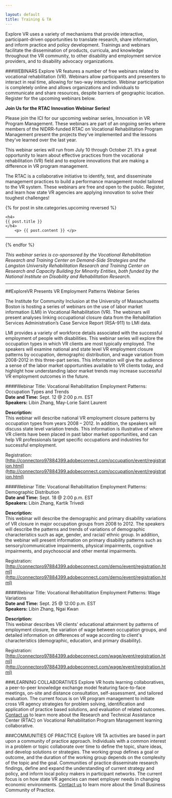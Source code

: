 ```yaml
---

layout: default
title: Training & TA
---
```


Explore VR uses a variety of mechanisms that provide interactive, participant-driven opportunities to translate research, share information, and inform practice and policy development.  Trainings and webinars facilitate the dissemination of products, curricula, and knowledge throughout the VR community, to other disability and employment service providers, and to disability advocacy organizations.

###WEBINARS
Explore VR features a number of free webinars related to vocational rehabilitation (VR). Webinars allow participants and presenters to interact in real time, allowing for two-way interaction. Webinar participation is completely online and allows organizations and individuals to communicate and share resources, despite barriers of geographic location. Register for the upcoming webinars below.

<div>
<p><strong>Join Us for the RTAC Innovation Webinar Series!</strong></p>

<p>Please join the ICI for our upcoming webinar series, Innovation in VR Program Management. These webinars are part of an ongoing series where members of the NIDRR-funded RTAC on Vocational Rehabilitation Program Management present the projects they’ve implemented and the lessons they’ve learned over the last year.</p>

<p>This webinar series will run from July 10 through October 21. It’s a great opportunity to learn about effective practices from the vocational rehabilitation (VR) field and to explore innovations that are making a difference in VR program management.</p>

<p>The RTAC is a collaborative initiative to identify, test, and disseminate management practices to build a performance management model tailored to the VR system.
These webinars are free and open to the public. Register, and learn how state VR agencies are applying innovation to solve their toughest challenges!</p>


{% for post in site.categories.upcoming reversed %}


    <h4>
    {{ post.title }}
    </h4>
        <p> {{ post.content }} </p>

<hr />
{% endfor %}
<p><i>This webinar series is co-sponsored by the Vocational Rehabilitation Research and Training Center on Demand-Side Strategies and the Langston University Rehabilitation Research and Training Center on Research and Capacity Building for Minority Entities, both funded by the National Institute on Disability and Rehabilitation Research.</i></p>

<hr />

</div>


##ExploreVR Presents VR Employment Patterns Webinar Series

The Institute for Community Inclusion at the University of Massachusetts Boston is hosting a series of webinars on the use of labor market information (LMI) in Vocational Rehabilitation (VR). The webinars will present analyses linking occupational closure data from the Rehabilitation Services Administration’s Case Service Report (RSA-911) to LMI data.  

LMI provides a variety of workforce details associated with the successful employment of people with disabilities. This webinar series will explore the occupation types in which VR clients are most typically employed. The speakers will examine national and state level VR employment closure patterns by occupation, demographic distribution, and wage variation from 2008-2012 in this three-part series. This information will give the audience a sense of the labor market opportunities available to VR clients today, and highlight how understanding labor market trends may increase successful VR employment outcomes in the future.  

####Webinar Title: Vocational Rehabilitation Employment Patterns: Occupation Types and Trends 	
**Date and Time:** Sept. 12 @ 2:00 p.m. EST  
**Speakers:** Libin Zhang, May-Lorie Saint Laurent  
  
**Description:**  
This webinar will describe national VR employment closure patterns by occupation types from years 2008 – 2012.  In addition, the speakers will discuss state level variation trends. This information is illustrative of where VR clients have been placed in past labor market opportunities, and can help VR professionals target specific occupations and industries for successful employment.  

Registration: [http://connectpro97884399.adobeconnect.com/occupation/event/registration.html](http://connectpro97884399.adobeconnect.com/occupation/event/registration.html)


 
####Webinar Title: Vocational Rehabilitation Employment Patterns: Demographic Distribution 	
**Date and Time:** Sept. 18 @ 2:00 p.m. EST  
**Speakers:** Libin Zhang, Kartik Trivedi   
  
**Description:**  
This webinar will describe the demographic and primary disability variations of VR closure in major occupation groups from 2008 to 2012. The speakers will describe the patterns and trends of variations of demographic characteristics such as age, gender, and racial/ ethnic group. In addition, the webinar will present information on primary disability patterns such as sensory/communicative impairments, physical impairments, cognitive impairments, and psychosocial and other mental impairments.

Registration: [http://connectpro97884399.adobeconnect.com/demo/event/registration.html](http://connectpro97884399.adobeconnect.com/demo/event/registration.html)

 
####Webinar Title: Vocational Rehabilitation Employment Patterns: Wage Variations 	
**Date and Time:** Sept. 25 @ 12:00 p.m. EST  
**Speakers:** Libin Zhang, Ngai Kwan  	

**Description:**  
This webinar describes VR clients' educational attainment by patterns of employment closure, the variation of wage between occupation groups, and detailed information on differences of wage according to client's characteristics (demographic, education, and primary disability).  
 
Registration:  [http://connectpro97884399.adobeconnect.com/wage/event/registration.html](http://connectpro97884399.adobeconnect.com/wage/event/registration.html)




###LEARNING COLLABORATIVES
Explore VR hosts learning collaboratives, a peer-to-peer knowledge exchange model featuring face-to-face meetings, on-site and distance consultation, self-assessment, and tailored evaluation.  The current focus is on VR program management to initiate cross VR agency strategies for problem solving, identification and application of practice based solutions, and evaluation of related outcomes. [Contact us](/contact.html) to learn more about the Research and Technical Assistance Center (RTAC) on Vocational Rehabilitation Program Management learning collaborative. 

###COMMUNITIES OF PRACTICE
Explore VR TA activities are based in part upon a community of practice approach. Individuals with a common interest in a problem or topic collaborate over time to define the topic, share ideas, and develop solutions or strategies. The working group defines a goal or outcome, and the duration of the working group depends on the complexity of the topic and the goal. Communities of practice disseminate research findings, define and expand the understanding of current strategy and policy, and inform local policy makers in participant networks.  The current focus is on how state VR agencies can meet employer needs in changing economic environments. [Contact us](/contact.html) to learn more about the Small Business Community of Practice.
